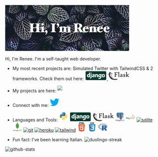 
<img src="header.jpeg" alt="header" style=""/>

Hi, I'm Renee. I'm a self-taught web developer. 
- My most recent projects are:
	 Simulated Twitter with TailwindCSS & 2 frameworks.
		<!-- <img src="twitter.png" width="22">
		<img src="https://www.vectorlogo.zone/logos/tailwindcss/tailwindcss-icon.svg" alt="tailwind" width="22"/>
		<img src="chirper_color.png" width="20"> -->
	Check them out here:
	<a href="http://django-chirper.herokuapp.com">
		<img src="devicon-django.svg" height="30">
	</a>
	<a href="http:/flask-chirper.herokuapp.com">
		<img src="devicon-flask.svg" height="30">   
	</a>

- My projects are here:
<a href="https://github.com/ReneeZhou/"><img src="https://raw.githubusercontent.com/rdimascio/icons/932c4cf6c9e2031abeca1c164baa0f76785c16fe/icons/light/github.svg" height="30" style="margin-bottom:6px" href="https://github.com/ReneeZhou"></a>
- Connect with me:
<a href="https://twitter.com/reneezhous/"><img src="twitter.png" height="30"></a>

- Languages and Tools:
  <a href="https://www.python.org" target="_blank"><img src="https://raw.githubusercontent.com/devicons/devicon/master/icons/python/python-original.svg" alt="python" height="30" /></a>
  <a href="https://www.djangoproject.com/" target="_blank"><img src="devicon-django.svg" alt="django" height="30"/></a>
  <a href="https://flask.palletsprojects.com/" target="_blank"><img src="devicon-flask.svg" alt="flask" height="30" /></a>
  <a href="https://www.postgresql.org" target="_blank"><img src="https://raw.githubusercontent.com/devicons/devicon/master/icons/postgresql/postgresql-original-wordmark.svg" alt="postgresql" height="30" /></a>
  <a href="https://www.mysql.com/" target="_blank"><img src="https://raw.githubusercontent.com/devicons/devicon/master/icons/mysql/mysql-original-wordmark.svg" alt="mysql" height="30"/></a>
  <a href="https://www.sqlite.org/" target="_blank"><img src="https://www.vectorlogo.zone/logos/sqlite/sqlite-icon.svg" alt="sqlite" height="30"/></a>
  <a href="https://www.mongodb.com/" target="_blank"><img src="https://raw.githubusercontent.com/devicons/devicon/master/icons/mongodb/mongodb-original-wordmark.svg" alt="mongodb" height="30"/></a>
    <a href="https://git-scm.com/" target="_blank"><img src="https://www.vectorlogo.zone/logos/git-scm/git-scm-icon.svg" alt="git" height="30"/></a>
  <a href="https://heroku.com" target="_blank"><img src="https://www.vectorlogo.zone/logos/heroku/heroku-icon.svg" alt="heroku" height="30"/></a>
    <a href="https://tailwindcss.com/" target="_blank"><img src="https://www.vectorlogo.zone/logos/tailwindcss/tailwindcss-icon.svg" alt="tailwind" height="30" /></a>
    <a href="https://www.w3.org/html/" target="_blank"><img src="https://raw.githubusercontent.com/devicons/devicon/master/icons/html5/html5-original-wordmark.svg" alt="html5" height="30"/></a>
  <a href="https://www.w3schools.com/css/" target="_blank"><img src="https://raw.githubusercontent.com/devicons/devicon/master/icons/css3/css3-original-wordmark.svg" alt="css3" height="30" /></a>
  <a href="https://www.r-project.org/" target="_blank"><img src="https://raw.githubusercontent.com/devicons/devicon/c7d326b6009e60442abc35fa45706d6f30ee4c8e/icons/r/r-original.svg" height="30" /></a>

- Fun fact: I've been learning Italian. <img src="https://img.shields.io/badge/dynamic/json?style=for-the-badge&logo=duolingo&color=065f46&label=Duolingo%20Streak&query=%24.message&url=http%3A%2F%2Fduolingo-streak.herokuapp.com%2F" alt="duolingo-streak">

<img src="https://github-readme-streak-stats.herokuapp.com/?user=reneezhou&theme=gotham" alt="github-stats" />
<!-- <img src="https://komarev.com/ghpvc/?username=reneezhou&label=Profile%20views&color=0e75b6&style=for-the-badge" alt="profile-views" /> -->

